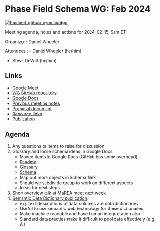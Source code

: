 # Phase Field Schema WG: Feb 2024

[![hackmd-github-sync-badge](https://hackmd.io/@XDe4Nvz8RDC-ASSWYACaVA/H1XxIT0-p/badge)](https://hackmd.io/@XxFxrAFETvm04S_QPg-AvQ/ryG3Awqi6/edit)

Meeting agenda, notes and actions for 2024-02-15, 9am ET

Organizer
: Daniel Wheeler

Attendees
: - Daniel Wheeler (he/him)
  - Steve DeWitt (he/him)

## Links

 - [Google Meet][meet]
 - [WG GitHub repository][repo]
 - [Google Docs][docs]
 - [Previous meeting notes][previous]
 - [Proposal document][proposal]
 - [Resource links][resources]
 - [Publication][semantic]

## Agenda

 1. Any questions or items to raise for discussion
 2. Glossary and loose schema ideas in Google Docs
     - Moved items to Google Docs (GitHub has some overhead)
     - [Readme][readme]
     - [Glossary][Glossary]
     - [Schema][Schema]
     - Map out more objects in Schema file?
     - Should we subdivide group to work on different aspects
     - Ideas for next steps
 3. Short overview talk at MaRDA meet next week
 4. [Semantic Data Dictionary publication][semantic]:
     - e.g. text descriptions of data columns are data dictionaries
     - Useful to use semantic web technology for these dictionaries
     - Make machine readable and have human interpretation also
     - Standard data practies make it difficult to pool data effectively (e.g. AI)

<!-- links -->

[meet]: https://meet.google.com/bas-vkxi-rmq
[repo]: https://github.com/marda-alliance/phase-field-schema
[docs]: https://drive.google.com/drive/u/1/folders/1zhUi3A-CXxrkh4gTkLVUOncdqAMIAXND
[previous]: https://github.com/marda-alliance/phase-field-schema/blob/main/meeting-minutes/meet-006_2024-01-17.md
[proposal]: https://github.com/marda-alliance/phase-field-schema/blob/main/proposal.md
[resources]: https://github.com/marda-alliance/phase-field-schema/discussions/5
[semantic]: https://direct.mit.edu/dint/article/2/4/443/94892/The-Semantic-Data-Dictionary-An-Approach-for
[readme]: https://docs.google.com/document/d/1fLyV6vQnB39D6iJlEpGYNNNwAtjH4p-OMR56-RoKTMw/edit#heading=h.m9ridyugjf18
[glossary]: https://docs.google.com/document/d/1NOzYJ_SHKUeDaC4bO57suhJo42nFi7YLVMDldVNMSfY/edit#heading=h.qfnair225l9k
[schema]: https://docs.google.com/document/d/1vwmF9US-_MEiattgZcQ0sQ6SGsZVMZDRb3LrknnZTlU/edit#heading=h.gm6bsqttcws9
